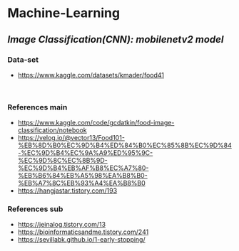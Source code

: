 # Machine-Learning
***Image Classification(CNN):*** ***mobilenetv2 model***
-----

### Data-set
- https://www.kaggle.com/datasets/kmader/food41 
<br>

### References main
- https://www.kaggle.com/code/gcdatkin/food-image-classification/notebook
- https://velog.io/@vector13/Food101-%EB%8D%B0%EC%9D%B4%ED%84%B0%EC%85%8B%EC%9D%84-%EC%9D%B4%EC%9A%A9%ED%95%9C-%EC%9D%8C%EC%8B%9D-%EC%9D%B4%EB%AF%B8%EC%A7%80-%EB%B6%84%EB%A5%98%EA%B8%B0-%EB%A7%8C%EB%93%A4%EA%B8%B0
- https://hangjastar.tistory.com/193

### References sub
- https://jeinalog.tistory.com/13
- https://bioinformaticsandme.tistory.com/241
- https://sevillabk.github.io/1-early-stopping/
